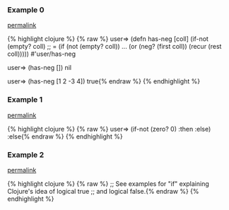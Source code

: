 ### Example 0
[permalink](#example-0)

{% highlight clojure %}
{% raw %}
user=> (defn has-neg [coll]
  (if-not (empty? coll)   ;;  = (if (not (empty? coll)) ...
    (or (neg? (first coll)) (recur (rest coll)))))
#'user/has-neg

user=> (has-neg [])
nil

user=> (has-neg [1 2 -3 4])
true{% endraw %}
{% endhighlight %}


### Example 1
[permalink](#example-1)

{% highlight clojure %}
{% raw %}
user=> (if-not (zero? 0) :then :else)
:else{% endraw %}
{% endhighlight %}


### Example 2
[permalink](#example-2)

{% highlight clojure %}
{% raw %}
;; See examples for "if" explaining Clojure's idea of logical true
;; and logical false.{% endraw %}
{% endhighlight %}


